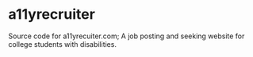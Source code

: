 # a11yrecruiter
Source code for a11yrecuiter.com; A job posting and seeking website for college students with disabilities.
